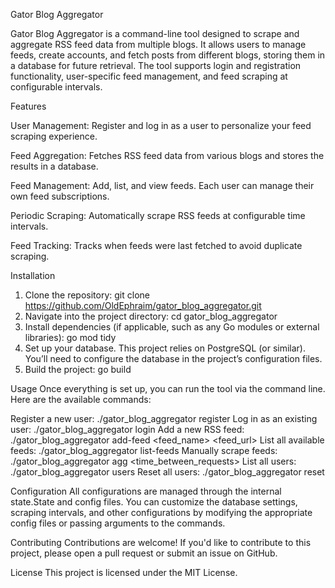 Gator Blog Aggregator

Gator Blog Aggregator is a command-line tool designed to scrape and aggregate RSS feed data from multiple blogs. It allows users to manage feeds, create accounts, and fetch posts from different blogs, storing them in a database for future retrieval. The tool supports login and registration functionality, user-specific feed management, and feed scraping at configurable intervals.

Features

User Management: Register and log in as a user to personalize your feed scraping experience.

Feed Aggregation: Fetches RSS feed data from various blogs and stores the results in a database.

Feed Management: Add, list, and view feeds. Each user can manage their own feed subscriptions.

Periodic Scraping: Automatically scrape RSS feeds at configurable time intervals.

Feed Tracking: Tracks when feeds were last fetched to avoid duplicate scraping.

Installation
1. Clone the repository: git clone https://github.com/OldEphraim/gator_blog_aggregator.git
2. Navigate into the project directory: cd gator_blog_aggregator
3. Install dependencies (if applicable, such as any Go modules or external libraries): go mod tidy
4. Set up your database. This project relies on PostgreSQL (or similar). You’ll need to configure the database in the project’s configuration files.
5. Build the project: go build

Usage
Once everything is set up, you can run the tool via the command line. Here are the available commands:

Register a new user: ./gator_blog_aggregator register <username>
Log in as an existing user: ./gator_blog_aggregator login <username>
Add a new RSS feed: ./gator_blog_aggregator add-feed <feed_name> <feed_url>
List all available feeds: ./gator_blog_aggregator list-feeds
Manually scrape feeds: ./gator_blog_aggregator agg <time_between_requests>
List all users: ./gator_blog_aggregator users
Reset all users: ./gator_blog_aggregator reset

Configuration
All configurations are managed through the internal state.State and config files. You can customize the database settings, scraping intervals, and other configurations by modifying the appropriate config files or passing arguments to the commands.

Contributing
Contributions are welcome! If you'd like to contribute to this project, please open a pull request or submit an issue on GitHub.

License
This project is licensed under the MIT License.